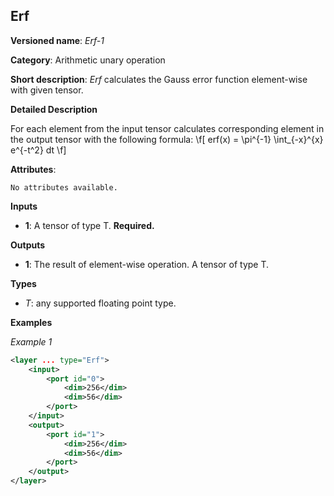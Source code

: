 ## Erf <a name="Erf"></a>

**Versioned name**: *Erf-1*

**Category**: Arithmetic unary operation

**Short description**: *Erf* calculates the Gauss error function element-wise with given tensor.

**Detailed Description**

For each element from the input tensor calculates corresponding element in the output tensor with the following formula:
\f[
erf(x) = \pi^{-1} \int_{-x}^{x} e^{-t^2} dt
\f]

**Attributes**:

    No attributes available.

**Inputs**

* **1**: A tensor of type T. **Required.**

**Outputs**

* **1**: The result of element-wise operation. A tensor of type T.

**Types**

* *T*: any supported floating point type.

**Examples**

*Example 1*

```xml
<layer ... type="Erf">
    <input>
        <port id="0">
            <dim>256</dim>
            <dim>56</dim>
        </port>
    </input>
    <output>
        <port id="1">
            <dim>256</dim>
            <dim>56</dim>
        </port>
    </output>
</layer>
```

